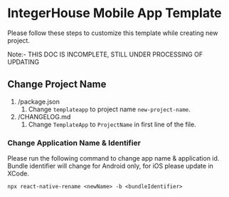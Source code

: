 # IntegerHouse Mobile App Template

Please follow these steps to customize this template while creating new project.

Note:- THIS DOC IS INCOMPLETE, STILL UNDER PROCESSING OF UPDATING

## Change Project Name 

1. /package.json 
   1. Change `templateapp` to project name `new-project-name`. 
2. /CHANGELOG.md
   1. Change `TemplateApp` to `ProjectName` in first line of the file.

### Change Application Name & Identifier

Please run the following command to change app name & application id. Bundle identifier will change for Android only, for iOS please update in XCode.

`npx react-native-rename <newName> -b <bundleIdentifier>`
